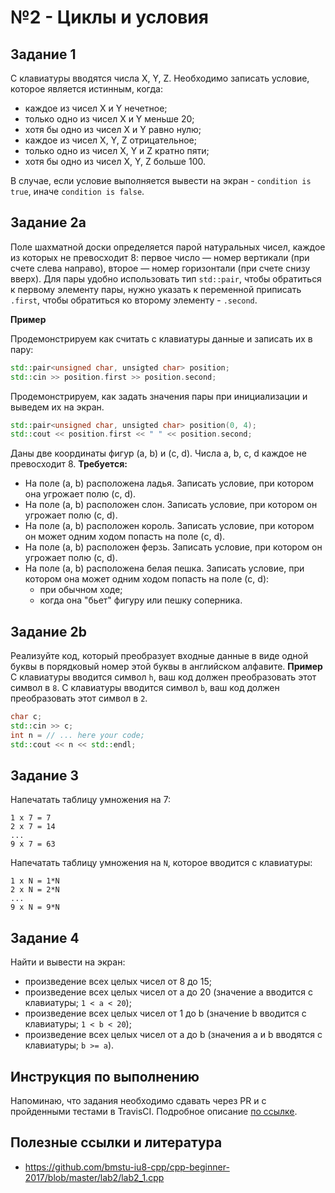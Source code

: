# №2 - Циклы и условия

## Задание 1
С клавиатуры вводятся числа X, Y, Z. Необходимо записать условие, которое является истинным, когда:
* каждое из чисел X и Y нечетное;
* только одно из чисел X и Y меньше 20;
* хотя бы одно из чисел X и Y равно нулю;
* каждое из чисел X, Y, Z отрицательное;
* только одно из чисел X, Y и Z кратно пяти;
* хотя бы одно из чисел X, Y, Z больше 100.

В случае, если условие выполняется вывести на экран - `condition is true`, иначе `condition is false`.


## Задание 2a
Поле шахматной доски определяется парой натуральных чисел, каждое из которых не превосходит 8: первое число — номер вертикали (при счете слева направо), второе — номер горизонтали (при счете снизу вверх).
Для пары удобно использовать тип `std::pair`, чтобы обратиться к первому элементу пары, нужно указать к переменной приписать `.first`, чтобы обратиться ко второму элементу - `.second`.

**Пример**

Продемонстрируем как считать с клавиатуры данные и записать их в пару:
```cpp
std::pair<unsigned char, unsigted char> position;
std::cin >> position.first >> position.second;
```

Продемонстрируем, как задать значения пары при инициализации и выведем их на экран.
```cpp
std::pair<unsigned char, unsigted char> position(0, 4);
std::cout << position.first << " " << position.second;
```

Даны две координаты фигур (a, b) и (c, d). Числа a, b, c, d каждое не превосходит 8.
**Требуется:**
* На поле (a, b) расположена ладья. Записать условие, при котором она угрожает полю (c, d).
* На поле (a, b) расположен слон. Записать условие, при котором он угрожает полю (c, d).
* На поле (a, b) расположен король. Записать условие, при котором он может одним ходом попасть на поле (c, d).
* На поле (a, b) расположен ферзь. Записать условие, при котором он угрожает полю (c, d).
* На поле (a, b) расположена белая пешка. Записать условие, при котором она может одним ходом попасть на поле (c, d):
  * при обычном ходе;
  * когда она "бьет" фигуру или пешку соперника.
  
## Задание 2b
Реализуйте код, который преобразует входные данные в виде одной буквы в порядковый номер этой буквы в английском алфавите.
**Пример**
С клавиатуры вводится символ `h`, ваш код должен преобразовать этот символ в `8`.
С клавиатуры вводится символ `b`, ваш код должен преобразовать этот символ в `2`.

```cpp
char c;
std::cin >> c;
int n = // ... here your code;
std::cout << n << std::endl;
```

## Задание 3
Напечатать таблицу умножения на 7:
```
1 х 7 = 7 
2 х 7 = 14 
... 
9 х 7 = 63
```

Напечатать таблицу умножения на `N`, которое вводится с клавиатуры:
```
1 х N = 1*N
2 х N = 2*N 
... 
9 х N = 9*N
```
## Задание 4
Найти и вывести на экран:
* произведение всех целых чисел от 8 до 15;
* произведение всех целых чисел от a до 20 (значение a вводится с клавиатуры; `1 < a < 20`);
* произведение всех целых чисел от 1 до b (значение b вводится с клавиатуры; `1 < b < 20`);
* произведение всех целых чисел от a до b (значения a и b вводятся с клавиатуры; `b >= a`).

## Инструкция по выполнению
Напоминаю, что задания необходимо сдавать через PR и с пройденными тестами в TravisCI. Подробное описание [по ссылке](https://classroom.github.com/a/J-dNYuEp).

## Полезные ссылки и литература
* https://github.com/bmstu-iu8-cpp/cpp-beginner-2017/blob/master/lab2/lab2_1.cpp
